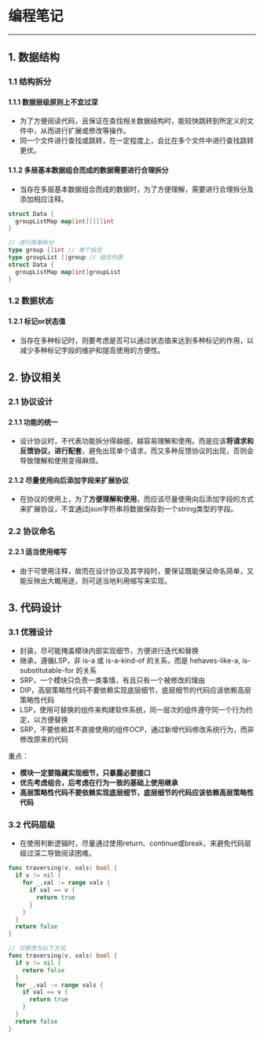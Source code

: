 # 编程笔记

----

## 1. 数据结构
### 1.1 结构拆分
#### 1.1.1 数据层级原则上不宜过深
  * 为了方便阅读代码，且保证在查找相关数据结构时，能较快跳转到所定义的文件中，从而进行扩展或修改等操作。
  * 同一个文件进行查找或跳转，在一定程度上，会比在多个文件中进行查找跳转更优。

#### 1.1.2 多层基本数据组合而成的数据需要进行合理拆分
  * 当存在多层基本数据组合而成的数据时，为了方便理解，需要进行合理拆分及添加相应注释。
  
```go
struct Data {
  groupListMap map[int][][]int
}

// 进行简单拆分
type group []int // 单个组合
type groupList []group // 组合列表
struct Data {
  groupListMap map[int]groupList
}
```

### 1.2 数据状态
#### 1.2.1 标记or状态值
  * 当存在多种标记时，则要考虑是否可以通过状态值来达到多种标记的作用，以减少多种标记字段的维护和提高使用的方便性。


## 2. 协议相关
### 2.1 协议设计
#### 2.1.1 功能的统一
  * 设计协议时，不代表功能拆分得越细，越容易理解和使用。而是应该**将请求和反馈协议，进行配套**，避免出现单个请求，而又多种反馈协议的出现，否则会导致理解和使用变得麻烦。

#### 2.1.2 尽量使用向后添加字段来扩展协议
  * 在协议的使用上，为了**方便理解和使用**，而应该尽量使用向后添加字段的方式来扩展协议，不宜通过json字符串将数据保存到一个string类型的字段。

### 2.2 协议命名
#### 2.2.1 适当使用缩写
  * 由于可使用注释，故而在设计协议及其字段时，要保证既能保证命名简单，又能反映出大概用途，则可适当地利用缩写来实现。


## 3. 代码设计
### 3.1 优雅设计
  * 封装，尽可能掩盖模块内部实现细节，方便进行迭代和替换
  * 继承，遵循LSP，非 is-a 或 is-a-kind-of 的关系，而是 hehaves-like-a, is-substitutable-for 的关系
  * SRP，一个模块只负责一类事情，有且只有一个被修改的理由
  * DIP，高层策略性代码不要依赖实现底层细节，底层细节的代码应该依赖高层策略性代码
  * LSP，使用可替换的组件来构建软件系统，同一层次的组件遵守同一个行为约定，以方便替换
  * SRP，不要依赖其不直接使用的组件OCP，通过新增代码修改系统行为，而非修改原来的代码
  
重点：
  * **模块一定要隐藏实现细节，只暴露必要接口**
  * **优先考虑组合，后考虑在行为一致的基础上使用继承**
  * **高层策略性代码不要依赖实现底层细节，底层细节的代码应该依赖高层策略性代码**

### 3.2 代码层级
  * 在使用判断逻辑时，尽量通过使用return、continue或break，来避免代码层级过深二导致阅读困难。
  
```go
func traversing(v, vals) bool {
  if v != nil {
    for _,val := range vals {
      if val == v {
        return true
      }
    }
  }
  return false
}

// 可修改为以下方式
func traversing(v, vals) bool {
  if v != nil {
    return false
  }
  for _,val := range vals {
    if val == v {
      return true
    }
  }
  return false
}
```